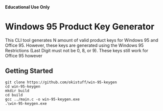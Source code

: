 **Educational Use Only**
# Windows 95 Product Key Generator
This CLI tool generates N amount of valid product keys for Windows 95 and Office 95. However, these keys are generated using the Windows 95 Restrictions (Last Digit must not be 0, 8, or 9). These keys still work for Office 95 however

## Getting Started
```
git clone https://github.com/okistuff/win-95-keygen
cd win-95-keygen
mkdir build
cd build
gcc ../main.c -o win-95-keygen.exe
.\win-95-keygen.exe
```
